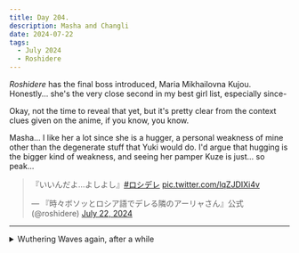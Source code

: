 ```yaml
---
title: Day 204.
description: Masha and Changli
date: 2024-07-22
tags: 
  - July 2024
  - Roshidere
---
```


*Roshidere* has the final boss introduced, Maria Mikhailovna Kujou. Honestly... she's the very close second in my best girl list, especially since-

Okay, not the time to reveal that yet, but it's pretty clear from the context clues given on the anime, if you know, you know.

Masha... I like her a lot since she is a hugger, a personal weakness of mine other than the degenerate stuff that Yuki would do. I'd argue that hugging is the bigger kind of weakness, and seeing her pamper Kuze is just... so peak...

<blockquote class="twitter-tweet"><p lang="ja" dir="ltr">『いいんだよ…よしよし』<a href="https://twitter.com/hashtag/%E3%83%AD%E3%82%B7%E3%83%87%E3%83%AC?src=hash&amp;ref_src=twsrc%5Etfw">#ロシデレ</a> <a href="https://t.co/lqZJDIXi4v">pic.twitter.com/lqZJDIXi4v</a></p>&mdash; 『時々ボソッとロシア語でデレる隣のアーリャさん』公式 (@roshidere) <a href="https://twitter.com/roshidere/status/1815325922108584424?ref_src=twsrc%5Etfw">July 22, 2024</a></blockquote> <script async src="https://platform.twitter.com/widgets.js" charset="utf-8"></script>

-----

<details>
<summary>Wuthering Waves again, after a while</summary>
Wow look at that, I have Changli!

<a href="https://imgur.com/flvIc08"><img src="https://i.imgur.com/flvIc08.png" title="Changli" width="500px" alt="Changli"/></a>

At some point in time this Changli does have deeper voice and longer white hair but of course after spending more pulls, she came home safe and sound. 🥰

<a href="https://imgur.com/iiUR0tN"><img src="https://i.imgur.com/iiUR0tN.png" title="Calcharo spook" width="500px" alt="Calcharo spook"/></a>

I also found myself with two new characters that I will NEVER level up, because this game demands me to level up only the best of the best character. 🥰

<a href="https://imgur.com/1mXbNpG"><img src="https://i.imgur.com/1mXbNpG.png" title="Taoqi" width="500px" alt="Taoqi"/></a>

<a href="https://imgur.com/Ihaxy1Q"><img src="https://i.imgur.com/Ihaxy1Q.png" title="Mortefi" width="500px" alt="Mortefi"/></a>

Anyway, I finally find the strength in me to finish Yinlin's quest.

It's really good, and the line Yinlin ride between being bad and good, I like it a lot.


<a href="https://imgur.com/ZC1OmkY"><img src="https://i.imgur.com/ZC1OmkY.png" title="Yinlin pleading" width="500px" alt="Yinlin pleading"/></a>

<a href="https://imgur.com/xFCzR4X"><img src="https://i.imgur.com/xFCzR4X.png" title="Yinlin clicking tongue" width="500px" alt="Yinlin clicking tongue"/></a>

<a href="https://imgur.com/KPBlcQ0"><img src="https://i.imgur.com/KPBlcQ0.png" title="Yinlin sighing" width="500px" alt="Yinlin sighing"/></a>


Also Rover x Yinlin moment 😳

<a href="https://imgur.com/otV3eGc"><img src="https://i.imgur.com/otV3eGc.png" title="A cute yuri tease" width="500px" alt="A cute yuri tease"/></a>

<a href="https://imgur.com/TweLdj3"><img src="https://i.imgur.com/TweLdj3.png" title="Yinlin intense stare" width="500px" alt="Yinlin intense stare"/></a>

<a href="https://imgur.com/hL4GfFX"><img src="https://i.imgur.com/hL4GfFX.png" title="Yinlin intense stare" width="500px" alt="Yinlin intense stare"/></a>

Why are you being so shy all of the sudden Rover 😳

<a href="https://imgur.com/T2PRVLE"><img src="https://i.imgur.com/T2PRVLE.png" title="Yinlin too close, rover is shy" width="500px" alt="Yinlin too close, rover is shy"/></a>

Lastly just... I love her so much

<a href="https://imgur.com/XROSjUb"><img src="https://i.imgur.com/XROSjUb.png" title="Yinlin betrayer moment" width="500px" alt="Yinlin betrayer moment"/></a>

<a href="https://imgur.com/BswPjnQ"><img src="https://i.imgur.com/BswPjnQ.png" title="Yinlin elegant" width="500px" alt="Yinlin elegant"/></a>

<a href="https://imgur.com/XgSRQH7"><img src="https://i.imgur.com/XgSRQH7.png" title="Yinlin smile" width="500px" alt="Yinlin smile"/></a>

I also started a bit of Jiyan's quest, have this single screenshot of him:

<a href="https://imgur.com/EAgZwIT"><img src="https://i.imgur.com/EAgZwIT.png" title="Jiyan facepalm" width="500px" alt="Jiyan facepalm"/></a>

</details>